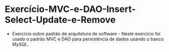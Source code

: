 # Exercício-MVC-e-DAO-Insert-Select-Update-e-Remove
 * Exercício sobre padrão de arquitetura de software - Neste exercício foi usado o padrão MVC e DAO para persistência de dados usando o banco MySQL.
